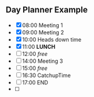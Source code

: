 ## Day Planner Example
- [x] 08:00 Meeting 1
- [x] 09:00 Meeting 2
- [x] 10:00 Heads down time
- [x] 11:00 **LUNCH**
- [ ] 12:00 *free*
- [ ] 14:00 Meeting 3
- [ ] 15:00 *free*
- [ ] 16:30 CatchupTime
- [ ] 17:00 END
- [ ] 
